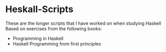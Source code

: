 # Heskall-Scripts
These are the longer scripts that I have worked on when studying Haskell
Based on exercises from the following books:
- Programming in Haskell
- Haskell Programming from first principles
